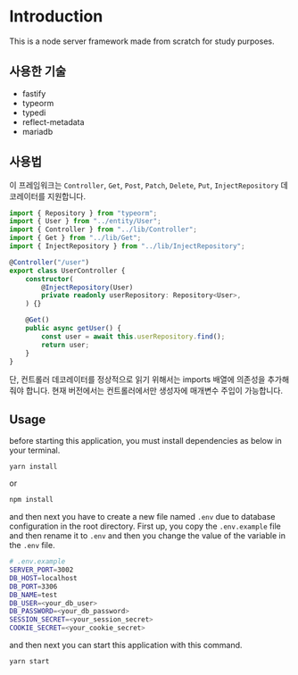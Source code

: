 # Introduction

This is a node server framework made from scratch for study purposes.

## 사용한 기술

-   fastify
-   typeorm
-   typedi
-   reflect-metadata
-   mariadb

## 사용법

이 프레임워크는 `Controller`, `Get`, `Post`, `Patch`, `Delete`, `Put`, `InjectRepository` 데코레이터를 지원합니다.

```ts
import { Repository } from "typeorm";
import { User } from "../entity/User";
import { Controller } from "../lib/Controller";
import { Get } from "../lib/Get";
import { InjectRepository } from "../lib/InjectRepository";

@Controller("/user")
export class UserController {
    constructor(
        @InjectRepository(User)
        private readonly userRepository: Repository<User>,
    ) {}

    @Get()
    public async getUser() {
        const user = await this.userRepository.find();
        return user;
    }
}
```

단, 컨트롤러 데코레이터를 정상적으로 읽기 위해서는 imports 배열에 의존성을 추가해줘야 합니다. 현재 버전에서는 컨트롤러에서만 생성자에 매개변수 주입이 가능합니다.

## Usage

before starting this application, you must install dependencies as below in your terminal.

```
yarn install
```

or

```bash
npm install
```

and then next you have to create a new file named `.env` due to database configuration in the root directory. First up, you copy the `.env.example` file and then rename it to `.env` and then you change the value of the variable in the `.env` file.

```bash
# .env.example
SERVER_PORT=3002
DB_HOST=localhost
DB_PORT=3306
DB_NAME=test
DB_USER=<your_db_user>
DB_PASSWORD=<your_db_password>
SESSION_SECRET=<your_session_secret>
COOKIE_SECRET=<your_cookie_secret>
```

and then next you can start this application with this command.

```bash
yarn start
```
